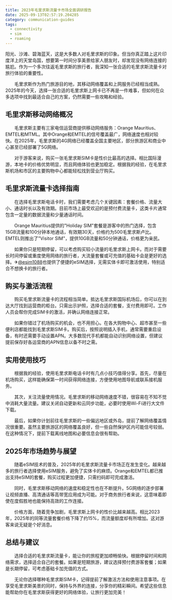 ```yaml
---
title: 2023年毛里求斯流量卡市场全面调研报告
date: 2025-09-13T02:57:19.204285
category: communication-guides
tags:
  - connectivity
  - sim
  - roaming
---
```


阳光、沙滩、碧海蓝天，这是大多数人对毛里求斯的印象。但当你真正踏上这片印度洋上的天堂岛国，想要第一时间分享美景给家人朋友时，却发现没有网络连接的尴尬。作为一个多次往返毛里求斯的旅行者，我深知一张合适的毛里求斯流量卡对旅行体验的重要性。

　　毛里求斯作为热门旅游目的地，其移动网络覆盖和上网服务已经相当成熟。2025年的今天，选择一张合适的毛里求斯上网卡已不再是一件难事，但如何在众多选项中找到最适合自己的方案，仍然需要一些攻略和经验。

## 毛里求斯移动网络概况

　　毛里求斯主要有三家电信运营商提供移动网络服务：Orange Mauritius、EMTEL和MTML。其中Orange和EMTEL的信号覆盖最广，网络速度也相对较快。在2025年，毛里求斯的4G网络已经覆盖全国主要地区，部分旅游区和商业中心甚至已经部署了5G网络。

　　对于游客来说，购买一张毛里求斯SIM卡是性价比最高的选择。相比国际漫游，本地卡的价格优势明显，而且网络体验也更加稳定。根据我的经验，在毛里求斯机场和市区的主要购物中心都能轻松找到营业厅购买。

## 毛里求斯流量卡选择指南

　　在选择毛里求斯电话卡时，我们需要考虑几个关键因素：套餐价格、流量大小、通话时长以及有效期。目前市场上最受欢迎的是预付费流量卡，这类卡片通常包含一定量的数据流量和少量通话时间。

　　Orange Mauritius提供的"Holiday SIM"套餐是游客中的热门选择，包含15GB流量和100分钟本地通话，有效期30天，价格约为500毛里求斯卢比。EMTEL则推出了"Visitor SIM"，提供10GB流量和50分钟通话，价格更为亲民。

　　如果你只是短期停留，可以考虑购买较小流量的毛里求斯上网卡。而对于需要长时间停留或重度使用网络的旅行者，大流量套餐或可充值的基础卡会是更好的选择。✈[@esim1088](https://t.me/s/esim1088)也提供了便捷的eSIM选择，无需实体卡即可激活使用，特别适合不想换卡的旅行者。

## 购买与激活流程

　　购买毛里求斯流量卡的流程相当简单。抵达毛里求斯国际机场后，你可以在到达大厅找到运营商的柜台。只需出示护照，选择合适的套餐，支付费用即可。工作人员会帮你完成SIM卡的激活，并确认网络连接正常。

　　如果你错过了机场购买的机会，也不用担心。在各大购物中心、超市甚至一些便利店都能找到毛里求斯SIM卡。购买后，按照说明插入手机，通常需要重启设备，有时还需要手动设置APN。大多数现代手机都能自动识别网络设置，但建议提前保存好各运营商的APN信息以备不时之需。

## 实用使用技巧

　　根据我的经验，使用毛里求斯电话卡时有几点小技巧值得分享。首先，尽量在机场购买，这样能确保第一时间获得网络连接，方便使用地图导航或联系接机服务。

　　其次，关注流量使用情况。毛里求斯的移动网络速度不错，很容易在不知不觉中消耗大量流量。建议关闭自动更新和云同步功能，必要时使用Wi-Fi进行大文件下载。

　　最后，如果你计划前往毛里求斯的一些偏远地区或外岛，提前了解网络覆盖情况很重要。虽然主要旅游区的网络覆盖良好，但一些自然保护区内可能信号较弱。在这种情况下，提前下载离线地图和必要信息会很有帮助。

## 2025年市场趋势与展望

　　随着eSIM技术的普及，2025年的毛里求斯流量卡市场正在发生变化。越来越多的旅行者选择使用eSIM服务，避免了实体卡的麻烦。Orange和EMTEL都已推出支持eSIM的套餐，购买过程更加便捷，只需扫码即可完成激活。

　　同时，毛里求斯移动网络的速度和稳定性也在不断提升。5G网络的逐步部署让视频直播、高清通话等高带宽应用成为可能。对于商务旅行者来说，这意味着即使在度假胜地也能保持高效的工作连接。

　　价格方面，随着竞争加剧，毛里求斯上网卡的性价比越来越高。相比2023年，2025年的同等流量套餐价格下降了约15%，而流量额度却有所增加。这对游客来说无疑是个好消息。

## 总结与建议

　　选择合适的毛里求斯流量卡，能让你的旅程更加顺畅愉快。根据停留时间和网络需求，选择适合自己的套餐。如果是短期旅游，建议选择预付费游客套餐；如果是长期停留，可考虑基础卡加充值的方式。

　　无论你选择哪种毛里求斯SIM卡，记得提前了解激活方法和使用注意事项。在享受毛里求斯美景的同时，保持与外界的连接，分享你的精彩瞬间。希望这些信息能帮助你在毛里求斯获得更好的网络体验，让旅行更加完美！